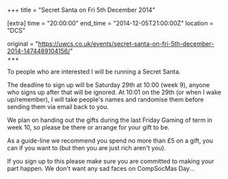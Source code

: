 +++
title = "Secret Santa on Fri 5th December 2014"

[extra]
time = "20:00:00"
end_time = "2014-12-05T21:00:00Z"
location = "DCS"

original = "https://uwcs.co.uk/events/secret-santa-on-fri-5th-december-2014-1474489104156/"    
+++

To people who are interested I will be running a Secret Santa.

The deadline to sign up will be Saturday 29th at 10:00 (week 9), anyone who signs up after that will be ignored. At 10:01 on the 29th (or when I wake up/remember), I will take people's names and randomise them before sending them via email back to you.

We plan on handing out the gifts during the last Friday Gaming of term in week 10, so please be there or arrange for your gift to be.

As a guide-line we recommend you spend no more than £5 on a gift, you can if you want to (but then you are just rich aren't you).

If you sign up to this please make sure you are committed to making your part happen. We don't want any sad faces on CompSocMas Day...

